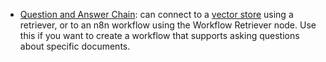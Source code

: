 * [Question and Answer Chain](/integrations/builtin/cluster-nodes/root-nodes/n8n-nodes-langchain.chainretrievalqa/index.md): can connect to a [vector store](/glossary.md#ai-vector-store) using a retriever, or to an n8n workflow using the Workflow Retriever node. Use this if you want to create a workflow that supports asking questions about specific documents.
